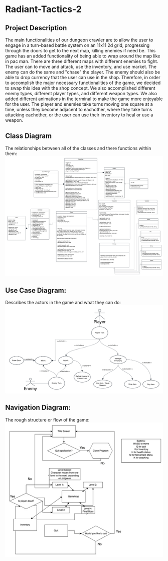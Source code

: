 # Radiant-Tactics-2
## Project Description
The main functionalities of our dungeon crawler are to allow the user to engage in a turn-based battle system on an 11x11 2d grid, progressing through the doors to get to the next map, killing enemies if need be. This game has an added functionality of being able to wrap around the map like in pac man. There are three different maps with different enemies to fight. The user can to move and attack, use the inventory, and use market. The enemy can do the same and "chase" the player. The enemy should also be able to drop currency that the user can use in the shop. Therefore, in order to accomplish the major necessary functionalities of the game, we decided to swap this idea with the shop concept. We also accomplished different enemy types, different player types, and different weapon types. We also added different animations in the terminal to make the game more enjoyable for the user. The player and enemies take turns moving one square at a time, unless they become adjacent to eachother, where they take turns attacking eachother, or the user can use their inventory to heal or use a weapon.

## Class Diagram
The relationships between all of the classes and there functions within them:
![alt text](images/class_diagram.png)
## Use Case Diagram:
Describes the actors in the game and what they can do:
![alt text](images/use_case_diagram.png)
## Navigation Diagram:
The rough structure or flow of the game:
![alt text](images/navigation.png)
